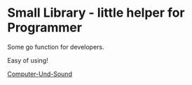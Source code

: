 # Small Library - little helper for Programmer #

Some go function for developers.

Easy of using!



[Computer-Und-Sound](http://www.Computer-Und-Sound.de)
